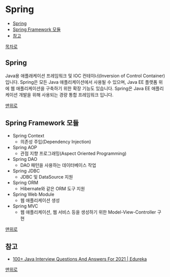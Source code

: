 # Spring
* [Spring](#spring-1)
* [Spring Framework 모듈](#spring-framework-모듈)
* [참고](#참고)

[목차로](https://github.com/smpark1020/tech-interview#%EB%AA%A9%EC%B0%A8)

## Spring
Java용 애플래케이션 프레임워크 및 IOC 컨테이너(Inversion of Control Container) 입니다.
Spring은 모든 Java 애플리케이션에서 사용될 수 있으며, Java EE 플랫폼 위에 웹 애플리케이션을 구축하기 위한 확장 기능도 있습니다.
Spring은 Java EE 애플리케이션 개발을 위해 사용되는 경량 통합 프레임워크 입니다.

[맨위로](#spring)

## Spring Framework 모듈
* Spring Context
  * 의존성 주입(Dependency Injection)
* Spring AOP
  * 관점 지향 프로그래밍(Aspect Oriented Programming)
* Spring DAO
  * DAO 패턴을 사용하는 데이터베이스 작업
* Spring JDBC
  * JDBC 및 DataSource 지원
* Spring ORM
  * Hibernate와 같은 ORM 도구 지원
* Spring Web Module
  * 웹 애플리케이션 생성
* Spring MVC
  * 웹 애플리케이션, 웹 서비스 등을 생성하기 위한 Model-View-Controller 구현

[맨위로](#spring)

## 참고
* [100+ Java Interview Questions And Answers For 2021 | Edureka](https://www.edureka.co/blog/interview-questions/java-interview-questions/)

[맨위로](#spring)
